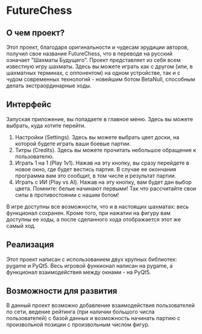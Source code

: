 # FutureChess

О чем проект?
--
Этот проект, благодаря оригинальности и чудесам эрудиции авторов, получил свое название FutureChess, что в переводе на русский означает "Шахматы Будущего".  Проект представляет из себя всем известную игру шахматы. Здесь вы можете играть как с другом (или, в шахматных терминах, с оппонентом) на одном устройстве, так и с чудом современных технологий - новейшим ботом BetaNull, способным делать экстраординарные ходы.

Интерфейс
--
Запуская приложение, вы попадаете в главное меню. Здесь вы можете выбрать, куда хотите перейти.
1. Настройки (Settings). Здесь вы можете выбрать цвет доски, на которой будете играть ваши боевые партии.
2. Титры (Credits). Здесь вы можете прочитать небольшое обращение к пользователю.
3. Играть 1 на 1 (Play 1v1). Нажав на эту кнопку, вы сразу перейдете в новое окно, где будет вестись партия. В случае ее окончания программа вам это сообщит, в том числе и результат партии.
4. Играть с ИИ (Play vs AI). Нажав на эту кнопку, вам будет дан выбор цвета. Помните: белые начинают первыми! Так что рассчитайте свои силы в противостоянии с нашим ботом!

В игре доступны все возможности, что и в настоящих шахматах: весь функционал сохранен. Кроме того, при нажатии на фигуру вам доступны ее ходы, а после сделанного хода отображается этот же самый ход.

Реализация
--
Этот проект написан с использованием двух крупных библиотек: pygame и PyQt5. Весь игровой функионал написан на pygame, а функционал взаимодействия между окнами - на PyQt5.

Возможности для развития
--
В данный проект возможно добавление взаимодействия пользователей по сети, ведение рейтинга (при наличии большого числа пользователей) с базой данных и возможность начинать партию с произвольной позиции с произвольным числом фигур.

